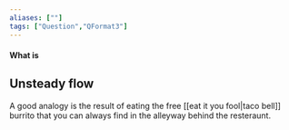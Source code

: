 ```yaml
---
aliases: [""]
tags: ["Question","QFormat3"]
---
```


#### What is
## Unsteady flow

A good analogy is the result of eating the free [[eat it you fool|taco bell]] burrito that you can always find in the alleyway behind the resteraunt.
